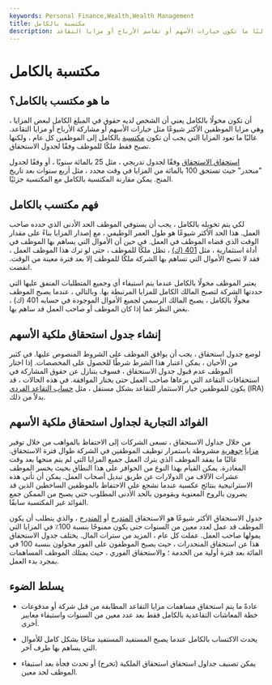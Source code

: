 ```yaml
---
keywords: Personal Finance,Wealth,Wealth Management
title: مكتسبة بالكامل
description: أن تكون مخولًا بالكامل يعني أن الشخص لديه حقوق في المبلغ الكامل للمزايا ، وغالبًا ما تكون خيارات الأسهم أو تقاسم الأرباح أو مزايا التقاعد.
---
```


# مكتسبة بالكامل
## ما هو مكتسب بالكامل؟

أن تكون مخولًا بالكامل يعني أن الشخص لديه حقوق في المبلغ الكامل لبعض المزايا ، وهي مزايا الموظفين الأكثر شيوعًا مثل خيارات الأسهم أو مشاركة الأرباح أو مزايا التقاعد. غالبًا ما تعود المزايا التي يجب أن تكون [مكتسبة](/vested-benefit) بالكامل إلى الموظفين كل عام ، ولكنها تصبح فقط ملكًا للموظف وفقًا لجدول الاستحقاق.

[استحقاق الاستحقاق](/vesting) وفقًا لجدول تدريجي ، مثل 25 بالمائة سنويًا ، أو وفقًا لجدول "منحدر" حيث تستحق 100 بالمائة من المزايا في وقت محدد ، مثل أربع سنوات بعد تاريخ المنح. يمكن مقارنة المكتسبة بالكامل مع المكتسبة جزئيًا.

## فهم مكتسب بالكامل

لكي يتم تخويله بالكامل ، يجب أن يستوفي الموظف الحد الأدنى الذي حدده صاحب العمل. هذا الحد الأكثر شيوعًا هو طول العمر الوظيفي ، مع إصدار المزايا بناءً على مقدار الوقت الذي قضاه الموظف في العمل. في حين أن الأموال التي يساهم بها الموظف في أداة استثمارية ، مثل [401 (ك)](/401kplan) ، تظل ملكًا للموظف ، حتى لو ترك هذا الموظف العمل ، فقد لا تصبح الأموال التي تساهم بها الشركة ملكًا للموظف إلا بعد فترة معينة من الوقت. انقضت.

يعتبر الموظف مخولًا بالكامل عندما يتم استيفاء أي وجميع المتطلبات المتفق عليها التي حددتها الشركة لتصبح المالك الكامل للمزايا المرتبطة بها. وبالتالي ، عندما يصبح الموظف مخولًا بالكامل ، يصبح المالك الرسمي لجميع الأموال الموجودة في حسابه 401 (ك) ، بغض النظر عما إذا كان الموظف أو صاحب العمل قد ساهم بها.

## إنشاء جدول استحقاق ملكية الأسهم

لوضع جدول استحقاق ، يجب أن يوافق الموظف على الشروط المنصوص عليها. في كثير من الأحيان ، يمكن اعتبار هذا الشرط شرطًا للحصول على المخصصات. إذا اختار الموظف عدم قبول جدول الاستحقاق ، فسوف يتنازل عن حقوق المشاركة في استحقاقات التقاعد التي يرعاها صاحب العمل حتى يختار الموافقة. في هذه الحالات ، قد يكون للموظفين خيار الاستثمار للتقاعد بشكل مستقل ، مثل [حساب التقاعد الفردي](/ira) (IRA) بدلاً من ذلك.

## الفوائد التجارية لجداول استحقاق ملكية الأسهم

من خلال جداول الاستحقاق ، تسعى الشركات إلى الاحتفاظ بالمواهب من خلال توفير [مزايا](/lucrative) [جوهرية](/lucrative) مشروطة باستمرار توظيف الموظفين في الشركة طوال فترة الاستحقاق. غالبًا ما يفقد الموظف الذي يترك العمل جميع المزايا التي لم يتم منحها بعد وقت المغادرة. يمكن القيام بهذا النوع من الحوافز على هذا النطاق بحيث يخسر الموظف عشرات الآلاف من الدولارات عن طريق تبديل أصحاب العمل. يمكن أن تأتي هذه الاستراتيجية بنتائج عكسية عندما تشجع على الاحتفاظ بالموظفين الساخطين الذين قد يضرون بالروح المعنوية ويقومون بالحد الأدنى المطلوب حتى يصبح من الممكن جمع الفوائد غير المكتسبة سابقًا.

جدول الاستحقاق الأكثر شيوعًا هو الاستحقاق [المتدرج](/graded-vesting) أو [المتدرج](/graduated-vesting) ، والذي يتطلب أن يكون الموظف قد عمل لعدد معين من السنوات حتى يكون ممنوحًا بنسبة 100٪ في المزايا التي يمولها صاحب العمل. عملت كل عام ، المزيد من سترات المال. يختلف جدول الاستحقاق هذا عن استحقاق المنحدرات ، حيث يصبح الموظفون على الفور مخولون بنسبة 100 في المائة بعد فترة أولية من الخدمة ؛ والاستحقاق الفوري ، حيث يمتلك الموظف المساهمات بمجرد بدء العمل.

## يسلط الضوء

- عادةً ما يتم استحقاق مساهمات مزايا التقاعد المطابقة من قبل شركة أو مدفوعات خطة المعاشات التقاعدية بالكامل فقط بعد عدد معين من السنوات واستيفاء معايير أخرى.

- يحدث الاكتساب بالكامل عندما يصبح المستفيد المستفيد متاحًا بشكل كامل للأموال التي يساهم بها طرف آخر.

- يمكن تصنيف جداول استحقاق استحقاق الملكية (تخرج) أو تحدث فجأة بعد استيفاء الموظف لحد معين.

